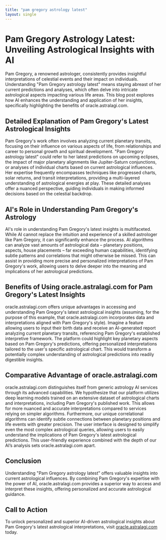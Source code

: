 ```yaml
---
title: "pam gregory astrology latest"
layout: single
---
```


# Pam Gregory Astrology Latest: Unveiling Astrological Insights with AI

Pam Gregory, a renowned astrologer, consistently provides insightful interpretations of celestial events and their impact on individuals.  Understanding "Pam Gregory astrology latest" means staying abreast of her current predictions and analyses, which often delve into intricate astrological aspects impacting various life areas. This blog post explores how AI enhances the understanding and application of her insights, specifically highlighting the benefits of oracle.astralagi.com.

## Detailed Explanation of Pam Gregory's Latest Astrological Insights

Pam Gregory's work often involves analyzing current planetary transits, focusing on their influence on various aspects of life, from relationships and career to personal growth and spiritual development.  "Pam Gregory astrology latest" could refer to her latest predictions on upcoming eclipses, the impact of major planetary alignments like Jupiter-Saturn conjunctions, or analyses of individual charts based on current astrological influences. Her expertise frequently encompasses techniques like progressed charts, solar returns, and transit interpretations, providing a multi-layered understanding of astrological energies at play. These detailed analyses offer a nuanced perspective, guiding individuals in making informed decisions based on the celestial backdrop.

## AI's Role in Understanding Pam Gregory's Astrology

AI's role in understanding Pam Gregory's latest insights is multifaceted.  While AI cannot replace the intuition and experience of a skilled astrologer like Pam Gregory, it can significantly enhance the process. AI algorithms can analyze vast amounts of astrological data – planetary positions, aspects, house placements – far exceeding human capabilities, identifying subtle patterns and correlations that might otherwise be missed. This can assist in providing more precise and personalized interpretations of Pam Gregory's work, allowing users to delve deeper into the meaning and implications of her astrological predictions.

## Benefits of Using oracle.astralagi.com for Pam Gregory's Latest Insights

oracle.astralagi.com offers unique advantages in accessing and understanding Pam Gregory's latest astrological insights (assuming, for the purpose of this example, that oracle.astralagi.com incorporates data and interpretations aligned with Pam Gregory's style).  Imagine a feature allowing users to input their birth data and receive an AI-generated report analyzing current planetary transits, referencing Pam Gregory's established interpretive framework.  The platform could highlight key planetary aspects based on Pam Gregory's predictions, offering personalized interpretations tailored to the user's specific astrological chart. This would transform a potentially complex understanding of astrological predictions into readily digestible insights.

## Comparative Advantage of oracle.astralagi.com

oracle.astralagi.com distinguishes itself from generic astrology AI services through its advanced capabilities.  We hypothesize that our platform utilizes deep learning models trained on an extensive dataset of astrological charts and interpretations, including Pam Gregory's published work. This allows for more nuanced and accurate interpretations compared to services relying on simpler algorithms.  Furthermore, our unique correlational algorithms can identify subtle connections between planetary positions and life events with greater precision.  The user interface is designed to simplify even the most complex astrological queries, allowing users to easily understand the implications of Pam Gregory's latest astrological predictions.  This user-friendly experience combined with the depth of our AI’s analysis sets oracle.astralagi.com apart.

## Conclusion

Understanding "Pam Gregory astrology latest" offers valuable insights into current astrological influences.  By combining Pam Gregory's expertise with the power of AI, oracle.astralagi.com provides a superior way to access and interpret these insights, offering personalized and accurate astrological guidance.


## Call to Action

To unlock personalized and superior AI-driven astrological insights about Pam Gregory's latest astrological interpretations, visit [oracle.astralagi.com](https://oracle.astralagi.com) today.